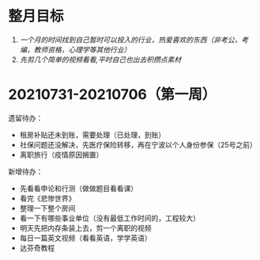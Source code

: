 # 整月目标
1. *一个月的时间找到自己暂时可以投入的行业，热爱喜欢的东西（非考公，考编，教师资格，心理学等其他行业）*
2. *先剪几个简单的视频看看,平时自己也出去积攒点素材*


# 20210731-20210706（第一周）
遗留待办：
   + 租房补贴还未到账，需要处理（已处理，到账）
   + 社保问题还没解决，先医疗保险转移，再在宁波以个人身份参保（25号之前）
   + 离职旅行（疫情原因搁置）

新增待办：
   + 先看看申论和行测（做做题目看看课）
   + 看完《悲惨世界》
   + 整理一下整个房间
   + 看一下有哪些事业单位（没有最低工作时间的，工程较大）
   + 明天先把内存条装上去，剪一个离职的视频
   + 每日一篇英文视频（看看英语，学学英语）
   + 达芬奇教程